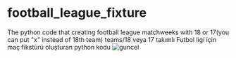 # football_league_fixture
 The python code that creating football league matchweeks with 18 or 17(you can put "x" instead of 18th team) teams/18 veya 17 takımlı Futbol ligi için maç fikstürü oluşturan python kodu
![guncel](https://user-images.githubusercontent.com/39379330/82753030-36b56180-9dcb-11ea-963e-4e92112dbc0b.jpg)
